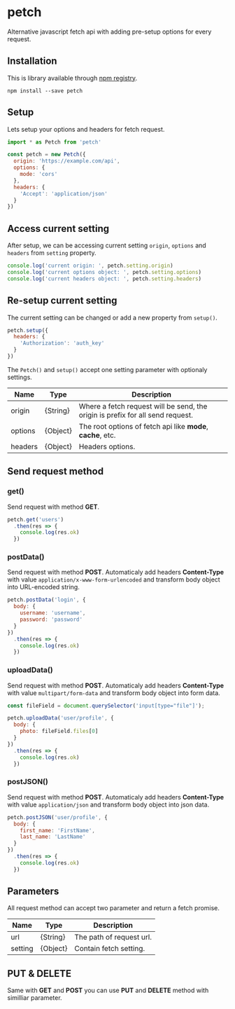 # petch
Alternative javascript fetch api with adding pre-setup options for every request.

## Installation
This is library available through [npm registry](https://npmjs.com/petch).

```
npm install --save petch
```

## Setup
Lets setup your options and headers for fetch request.

```js
import * as Petch from 'petch'

const petch = new Petch({
  origin: 'https://example.com/api',
  options: {
    mode: 'cors'
  },
  headers: {
    'Accept': 'application/json'
  }
})
```

## Access current setting
After setup, we can be accessing current setting `origin`, `options` and `headers` from `setting` property.

```js
console.log('current origin: ', petch.setting.origin)
console.log('current options object: ', petch.setting.options)
console.log('current headers object: ', petch.setting.headers)
```

## Re-setup current setting
The current setting can be changed or add a new property from `setup()`.

```js
petch.setup({
  headers: {
    'Authorization': 'auth_key'
  }
})
```

The `Petch()` and `setup()` accept one setting parameter with optionaly settings.

| Name | Type | Description |
|--|--|--|
| origin | {String} | Where a fetch request will be send, the origin is prefix for all send request. |
| options | {Object} | The root options of fetch api like **mode**, **cache**, etc.|
| headers | {Object} | Headers options. |

## Send request method
### get()
Send request with method **GET**.

```js
petch.get('users')
  .then(res => {
    console.log(res.ok)
  })
```

### postData()
Send request with method **POST**. Automaticaly add headers **Content-Type** with value `application/x-www-form-urlencoded` and transform body object into URL-encoded string.

```js
petch.postData('login', {
  body: {
    username: 'username',
    password: 'password'
  }
})
  .then(res => {
    console.log(res.ok)
  })
```

### uploadData()
Send request with method **POST**. Automaticaly add headers **Content-Type** with value `multipart/form-data` and transform body object into form data.

```js
const fileField = document.querySelector('input[type="file"]');

petch.uploadData('user/profile', {
  body: {
    photo: fileField.files[0]
  }
})
  .then(res => {
    console.log(res.ok)
  })
```

### postJSON()
Send request with method **POST**. Automaticaly add headers **Content-Type** with value `application/json` and transform body object into json data.

```js
petch.postJSON('user/profile', {
  body: {
    first_name: 'FirstName',
    last_name: 'LastName'
  }
})
  .then(res => {
    console.log(res.ok)
  })
```

## Parameters
All request method can accept two parameter and return a fetch promise.

| Name | Type | Description |
|--|--|--|
| url | {String} | The path of request url. |
| setting | {Object} | Contain fetch setting. |

## PUT & DELETE
Same with **GET** and **POST** you can use **PUT** and **DELETE** method with similliar parameter.